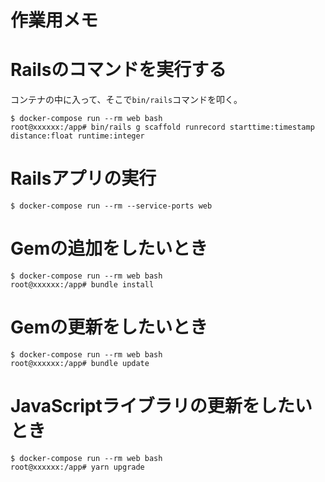 # 作業用メモ

# Railsのコマンドを実行する

コンテナの中に入って、そこで`bin/rails`コマンドを叩く。

```
$ docker-compose run --rm web bash
root@xxxxxx:/app# bin/rails g scaffold runrecord starttime:timestamp distance:float runtime:integer
```

# Railsアプリの実行

```
$ docker-compose run --rm --service-ports web
```

# Gemの追加をしたいとき

```
$ docker-compose run --rm web bash
root@xxxxxx:/app# bundle install
```

# Gemの更新をしたいとき

```
$ docker-compose run --rm web bash
root@xxxxxx:/app# bundle update
```

# JavaScriptライブラリの更新をしたいとき

```
$ docker-compose run --rm web bash
root@xxxxxx:/app# yarn upgrade
```
